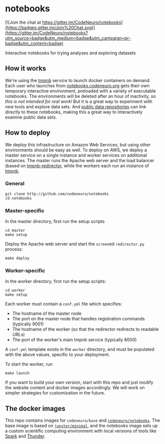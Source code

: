 # notebooks

[![Join the chat at https://gitter.im/CodeNeuro/notebooks](https://badges.gitter.im/Join%20Chat.svg)](https://gitter.im/CodeNeuro/notebooks?utm_source=badge&utm_medium=badge&utm_campaign=pr-badge&utm_content=badge)

Interactive notebooks for trying analyses and exploring datasets

## How it works

We're using the [tmpnb](http://github.com/jupyter/tmpnb) service to launch docker containers on demand. Each user who launches from [notebooks.codeneuro.org](http://notebooks.codeneuro.org) gets their own temporary interactive environment, preloaded with a variety of executable notebooks. The environments will be deleted after an hour of inactivity, so *this is not intended for real work!* But it is a great way to experiment with new tools and explore data sets. And [public data repositories](http://datasets.codeneuro.org) can link directly to these notebooks, making this a great way to interactively examine public data sets.

## How to deploy

We deploy this infrastructure on Amazon Web Services, but using other environments should be easy as well. To deploy on AWS, we deploy a master service on a single instance and worker services on additional instances. The master runs the Apache web server and the load balancer (based on [tmpnb-redirector](http://github.com/andrewosh/tmpnb-redirector), while the workers each run an instance of [tmpnb](http://github.com/jupyter/tmpnb).  

### General 
```
git clone http://github.com/codeneuro/notebooks
cd notebooks
```

### Master-specific

In the master directory, first run the setup scripts
```
cd master
make setup 
```

Deploy the Apache web server and start the `screen`ed `redirector.py` process: 
```
make deploy
```

### Worker-specific

In the worker directory, first run the setup scripts: 
```
cd worker
make setup 
```

Each worker must contain a `conf.yml` file which specifies: 
* The hostname of the master node 
* The port on the master node that handles registration commands (typically 9001) 
* The hostname of the worker (so that the redirector redirects to readable URLs) 
* The port of the worker's main tmpnb service (typically 8000)

A `conf.yml` template exists in the `worker` directory, and must be populated with the above values, specific to your deployment.

To start the worker, run 
```
make launch 
```

If you want to build your own version, start with this repo and just modify the website content and docker images accordingly. We will work on simpler strategies for customization in the future.

## The docker images

This repo contains images for `codeneuro/base` and [`codeneuro/notebooks`](https://registry.hub.docker.com/u/codeneuro/notebooks/). The base image is based on [`jupyter/minimal`](https://github.com/jupyter/docker-demo-images/tree/master/common), and the notebooks image sets up a custom scientific computing environment with local versions of tools like [Spark](http://spark.apache.org) and [Thunder](http://thunder-project.org).
